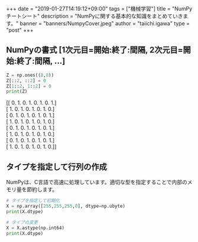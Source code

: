 +++
date = "2019-01-27T14:19:12+09:00"
tags = ["機械学習"]
title = "NumPyチートシート"
description = "NumPyに関する基本的な知識をまとめていきます。"
banner = "banners/NumpyCover.jpeg"
author = "taiichi.igawa"
type = "post"
+++

## NumPyの書式 [1次元目=開始:終了:間隔, 2次元目=開始:終了:間隔, ...]

```python
Z = np.ones((8,8))
Z[::2, ::2] = 0
Z[1::2, 1::2] = 0
print(Z)
```

[[ 0.  1.  0.  1.  0.  1.  0.  1.]  
 [ 1.  0.  1.  0.  1.  0.  1.  0.]  
 [ 0.  1.  0.  1.  0.  1.  0.  1.]  
 [ 1.  0.  1.  0.  1.  0.  1.  0.]  
 [ 0.  1.  0.  1.  0.  1.  0.  1.]  
 [ 1.  0.  1.  0.  1.  0.  1.  0.]  
 [ 0.  1.  0.  1.  0.  1.  0.  1.]  
 [ 1.  0.  1.  0.  1.  0.  1.  0.]]  

## タイプを指定して行列の作成

NumPyは、C言語で高速に処理しています。適切な型を指定することで内部のメモリ量を節約します。

```python
# タイプを指定して初期化
X = np.array([255,255,255,0], dtype=np.ubyte)
print(X.dtype)

# タイプの変更
X = X.astype(np.int64)
print(X.dtype)
```